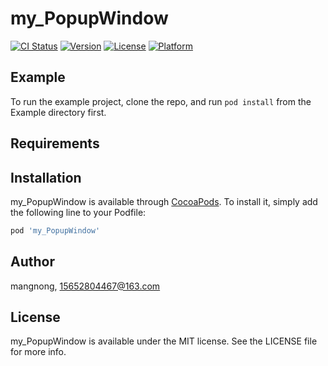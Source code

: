 # my_PopupWindow

[![CI Status](https://img.shields.io/travis/mangnong/my_PopupWindow.svg?style=flat)](https://travis-ci.org/mangnong/my_PopupWindow)
[![Version](https://img.shields.io/cocoapods/v/my_PopupWindow.svg?style=flat)](https://cocoapods.org/pods/my_PopupWindow)
[![License](https://img.shields.io/cocoapods/l/my_PopupWindow.svg?style=flat)](https://cocoapods.org/pods/my_PopupWindow)
[![Platform](https://img.shields.io/cocoapods/p/my_PopupWindow.svg?style=flat)](https://cocoapods.org/pods/my_PopupWindow)

## Example

To run the example project, clone the repo, and run `pod install` from the Example directory first.

## Requirements

## Installation

my_PopupWindow is available through [CocoaPods](https://cocoapods.org). To install
it, simply add the following line to your Podfile:

```ruby
pod 'my_PopupWindow'
```

## Author

mangnong, 15652804467@163.com

## License

my_PopupWindow is available under the MIT license. See the LICENSE file for more info.
